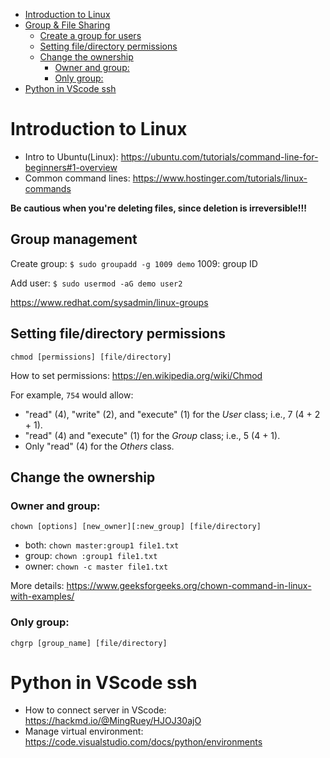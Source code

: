 - [Introduction to Linux](#introduction-to-linux)
- [Group & File Sharing](#group---file-sharing)
  * [Create a group for users](#create-a-group-for-users)
  * [Setting file/directory permissions](#setting-file-directory-permissions)
  * [Change the ownership](#change-the-ownership)
    + [Owner and group:](#owner-and-group-)
    + [Only group:](#only-group-)
- [Python in VScode ssh](#python-in-vscode-ssh)

# Introduction to Linux
- Intro to Ubuntu(Linux): https://ubuntu.com/tutorials/command-line-for-beginners#1-overview
- Common command lines: https://www.hostinger.com/tutorials/linux-commands

**Be cautious when you're deleting files, since deletion is irreversible!!!**
## Group management
Create group: `$ sudo groupadd -g 1009 demo`
1009: group ID

Add user: `$ sudo usermod -aG demo user2`

https://www.redhat.com/sysadmin/linux-groups
## Setting file/directory permissions

`chmod [permissions] [file/directory]`

How to set permissions: https://en.wikipedia.org/wiki/Chmod

For example, `754` would allow:
- "read" (4), "write" (2), and "execute" (1) for the _User_ class; i.e., 7 (4 + 2 + 1).
- "read" (4) and "execute" (1) for the _Group_ class; i.e., 5 (4 + 1).
- Only "read" (4) for the _Others_ class.

## Change the ownership

### Owner and group:
`chown [options] [new_owner][:new_group] [file/directory]`

- both: `chown master:group1 file1.txt`
- group: `chown :group1 file1.txt`
- owner: `chown -c master file1.txt`

More details: https://www.geeksforgeeks.org/chown-command-in-linux-with-examples/

### Only group:
`chgrp [group_name] [file/directory]`

# Python in VScode ssh
- How to connect server in VScode: https://hackmd.io/@MingRuey/HJOJ30ajO
- Manage virtual environment: https://code.visualstudio.com/docs/python/environments
